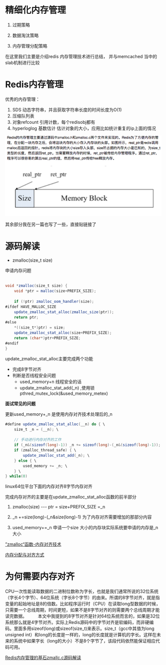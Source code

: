 # 精细化内存管理
1. 过期策略
[](https://github.com/wabc1994/InterviewRecord/blob/master/Redis_learning/过期策略.md)
2. 数据淘汰策略
[](https://github.com/wabc1994/InterviewRecord/blob/master/Redis_learning/内存淘汰策略.md)

3. 内存管理分配策略

在这里我们主要是介绍redis 内存管理技术进行总结， 并与memcached 当中的slab机制进行比较

# Redis内存管理
优秀的内存管理：
1. SDS 动态字符串，并且获取字符串长度的时间长度为O(1)
2. 压缩队列表
3. 对象refcount 引用计数，每个redisobj都有
4. hyperloglog 基数估计 估计对象的大小，应用比如统计重复的ip上面的情况

![](https://github.com/wabc1994/InterviewRecord/blob/master/Redis_learning/picture/Redis内存管理.png)

其余部分我在另一篇也写了一些，直接贴链接了

[](https://github.com/wabc1994/InterviewRecord/blob/master/Redis_learning/redis内存模型.md)

# 源码解读
- zmalloc(size_t size)


申请内存问题
```java

void *zmalloc(size_t size) {
    void *ptr = malloc(size+PREFIX_SIZE);
 
    if (!ptr) zmalloc_oom_handler(size);
#ifdef HAVE_MALLOC_SIZE
    update_zmalloc_stat_alloc(zmalloc_size(ptr));
    return ptr;
#else
    *((size_t*)ptr) = size;
    update_zmalloc_stat_alloc(size+PREFIX_SIZE);
    return (char*)ptr+PREFIX_SIZE;
#endif
}
```


update_zmalloc_stat_alloc主要完成两个功能
- 完成8字节对齐
- 判断是否线程安全问题
    - used_memory+n 线程安全的话
    - update_zmalloc_stat_add(_n) ,使用锁pthred_mutex_lock(&used_memory_metex)

**面试常见的问题**

更新used_memory+_n 是使用内存对齐技术处理后的_n
```java
#define update_zmalloc_stat_alloc(__n) do { \
    size_t _n = (__n); \
    
    // 手动进行内存对齐的工作
    if (_n&(sizeof(long)-1)) _n += sizeof(long)-(_n&(sizeof(long)-1)); \
    if (zmalloc_thread_safe) { \
        update_zmalloc_stat_add(_n); \
    } else { \
        used_memory += _n; \
    } \
} while(0)

```


linux64位平台下面的内存对齐8字节内存对齐

完成内存对齐的主要是在update_zmalloc_stat_alloc函数的前半部分

1. zmalloc(size) --- ptr = size+PREFIX_SIZE =_n 


2. _n +=size(long)-(_n&size(long)-1)  为了内存对齐需要增加的那部分内容

3. used_memory+=_n  申请一个size 大小的内存块实际系统要申请的内存是_n 大小



[”zmalloc“函数-内存对齐技术](https://juejin.im/entry/5b2b4993e51d4553156bdb30)

[内存分配与对齐方式](https://blog.csdn.net/wallwind/article/details/24234487)

# 为何需要内存对齐

CPU一次性能读取数据的二进制位数称为字长，也就是我们通常所说的32位系统（字长4个字节）、64位系统（字长8个字节）的由来。所谓的8字节对齐，就是指变量的起始地址是8的倍数。比如程序运行时（CPU）在读取long型数据的时候，只需要一个总线周期，时间更短，如果不是8字节对齐的则需要两个总线周期才能读完数据。
        本文中我提到的8字节对齐是针对64位系统而言的，如果是32位系统那么就是4字节对齐。实际上Redis源码中的字节对齐是软编码，而非硬编码。里面多用sizeof(long)或sizeof(size_t)来表示。size_t（gcc中其值为long unsigned int）和long的长度是一样的，long的长度就是计算机的字长。这样在未来的系统中如果字长（long的大小）不是8个字节了，该段代码依然能保证相应代码可用。

[Redis内存管理的基石zmallc.c源码解读](https://blog.csdn.net/guodongxiaren/article/details/44747719)